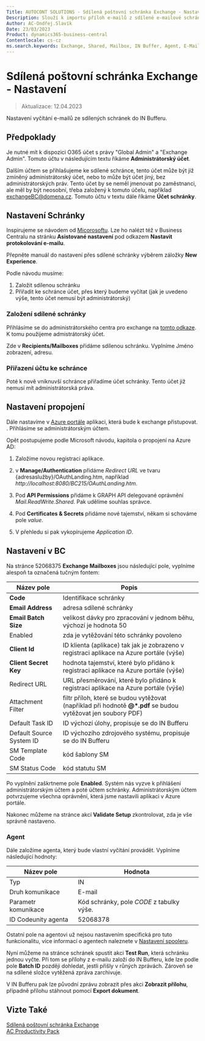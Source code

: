 ```yaml
---
Title: AUTOCONT SOLUTIONS - Sdílená poštovní schránka Exchange - Nastavení
Description: Slouží k importu příloh e-mailů z sdílené e-mailové schránky do Business Centralu, kde mohou být přílohy dále zpracovány.
Author: AC-Ondřej.Slavík
Date: 23/03/2023
Product: dynamics365-business-central
Contentlocale: cs-cz
ms.search.keywords: Exchange, Shared, Mailbox, IN Buffer, Agent, E-Mail, Azure
---
```

# Sdílená poštovní schránka Exchange - Nastavení
> Aktualizace: 12.04.2023

Nastavení vyčítání e-mailů ze sdílených schránek do IN Bufferu.

## Předpoklady

Je nutné mít k dispozici O365 účet s právy "Global Admin" a "Exchange Admin". Tomuto účtu v následujícím textu říkáme **Administrátorský účet**.

Dalším účtem se přihlašujeme ke sdílené schránce, tento účet může být již zmíněný administrátorský účet, nebo to může být účet jiný, bez administrátorských práv. Tento účet by se neměl jmenovat po zaměstnanci, ale měl by být neosobní, třeba založený k tomuto účelu, například exchangeBC@domena.cz. Tomuto účtu v textu dále říkáme **Účet schránky**.

## Nastavení Schránky
Inspirujeme se návodem od [Micorosoftu](https://learn.microsoft.com/en-us/dynamics365/business-central/marketing-set-up-email-logging?tabs=new-experience). Lze ho nalézt též v Business Centralu na stránku **Asistované nastavení** pod odkazem **Nastavit protokolování e-mailu**.

Přepněte manuál do nastavení přes sdílené schránky výběrem záložky **New Experience**.

Podle návodu musíme:
    
1. Založit sdílenou schránku
2. Přiřadit ke schránce účet, přes který budeme vyčítat (jak je uvedeno výše, tento účet nemusí být administrátorský)

### Založení sdílené schránky
Přihlásíme se do administrátorského centra pro exchange na [tomto odkaze](https://admin.exchange.microsoft.com/#). K tomu použijeme admistrátorský účet.

Zde v **Recipients/Mailboxes** přidáme sdílenou schránku. Vyplníme Jméno zobrazení, adresu.

### Přiřazení účtu ke schránce
Poté k nově vniknuvší schránce přiřadíme účet schránky. Tento účet již nemusí mít administrátorská práva.

## Nastavení propojení
Dále nastavíme v [Azure portále](https://portal.azure.com/) aplikaci, která bude k exchange přistupovat. . Přihlásíme se administrátorským účtem.

Opět postupujeme podle Microsoft návodu, kapitola o propojení na Azure AD:

1. Založíme novou registraci aplikace.

2. v **Manage/Authentication** přidáme *Redirect URL* ve tvaru {adresaslužby}/OAuthLanding.htm, například *http://localhost:8080/BC215/OAuthLanding.htm*.

3. Pod **API Permissions** přidáme k GRAPH API delegované oprávnění *Mail.ReadWrite.Shared*. Pak udělíme souhlas správce.

4. Pod **Certificates & Secrets** přidáme nové tajemství, někam si schováme pole *value*.

5. V přehledu si pak vykopírujeme *Application ID*.

## Nastavení v BC
Na stránce 52068375 **Exchange Mailboxes** jsou následující pole, vyplníme alespoň ta označená tučným fontem:
  
| Název pole | Popis |
|------------|-------|
| **Code** | Identifikace schránky |
| **Email Address** | adresa sdílené schránky |
| **Email Batch Size** | velikost dávky pro zpracování v jednom běhu, výchozí je hodnota 50 |
| Enabled | zda je vytěžování této schránky povoleno |
| **Client Id** | ID klienta (aplikace) tak jak je zobrazeno v registraci aplikace na Azure portále (výše) |
| **Client Secret Key** | hodnota tajemství, které bylo přidáno k registraci aplikace na Azure portále (výše) |
| Redirect URL | URL přesměrování, které bylo přidáno k registraci aplikace na Azure portále (výše) |
| Attachment Filter | filtr příloh, které se budou vytěžovat (například při hodnotě **@*.pdf** se budou vytěžovat jen soubory PDF) |
| Default Task ID | ID výchozí úlohy, propisuje se do IN Bufferu |
| Default Source System ID | ID výchozího zdrojového systému, propisuje se do IN Bufferu |
| SM Template Code | kód šablony SM |
| SM Status Code | kód statutu SM |

Po vyplnění zaškrtneme pole **Enabled**. Systém nás vyzve k přihlášení administrátorským účtem a poté účtem schránky. Administrátorským účtem potvrzujeme všechna oprávnění, která jsme nastavili aplikaci v Azure portále.

Nakonec můžeme na stránce akcí **Validate Setup** zkontrolovat, zda je vše správně nastaveno.

### Agent
Dále založíme agenta, který bude vlastní vyčítání provádět. Vyplníme následující hodnoty:

| Název pole | Hodnota |
|------------|---------|
| Typ | IN |
| Druh komunikace | E-mail |
| Parametr komunikace | Kód schránky, pole *CODE* z tabulky výše. |
| ID Codeunity agenta | 52068378 |

Ostatní pole na agentovi už nejsou nastavením specifická pro tuto funkcionalitu, více informací o agentech naleznete v [Nastavení spooleru](ac-spooler-setup.md).

Nyní můžeme na stránce schránek spustit akci **Test Run**, která schránku jednou vyčte. Při tom se přílohy z e-mailu založí do IN Bufferu, kde lze podle pole **Batch ID** později dohledat, jestli přišly v růných zprávách. Zároveň se na sdílené složce vytěžená zpráva zarchivuje.

V IN Bufferu pak lze původní zprávu zobrazit přes akci **Zobrazit přílohu**, případně přílohu stáhnout pomocí **Export dokument**.

## Vizte Také
[Sdílená poštovní schránka Exchange](ac-exchange-shared-mailboxes.md)  
[AC Productivity Pack](ac-productivity-pack.md)
